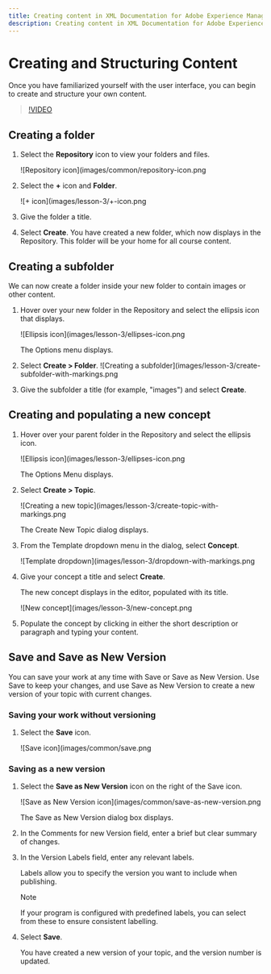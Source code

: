 ```yaml
---
title: Creating content in XML Documentation for Adobe Experience Manager
description: Creating content in XML Documentation for Adobe Experience Manager
---
```


# Creating and Structuring Content

Once you have familiarized yourself with the user interface, you can begin to create and structure your own content.

>[!VIDEO](https://video.tv.adobe.com/v/336657?quality=12&learn=on)

## Creating a folder

1. Select the **Repository** icon to view your folders and files.

   ![Repository icon](images/common/repository-icon.png

1. Select the **+** icon and **Folder**.

   ![+ icon](images/lesson-3/+-icon.png
1. Give the folder a title.
1. Select **Create**.
 You have created a new folder, which now displays in the Repository. This folder will be your home for all course content.

## Creating a subfolder

We can now create a folder inside your new folder to contain images or other content.

1. Hover over your new folder in the Repository and select the ellipsis icon that displays.

   ![Ellipsis icon](images/lesson-3/ellipses-icon.png

   The Options menu displays.
1. Select **Create \> Folder**.
   ![Creating a subfolder](images/lesson-3/create-subfolder-with-markings.png

1. Give the subfolder a title (for example, &quot;images&quot;) and select **Create**.

## Creating and populating a new concept

1. Hover over your parent folder in the Repository and select the ellipsis icon.

   ![Ellipsis icon](images/lesson-3/ellipses-icon.png

   The Options Menu displays.
1. Select **Create \> Topic**.

   ![Creating a new topic](images/lesson-3/create-topic-with-markings.png

   The Create New Topic dialog displays.

1. From the Template dropdown menu in the dialog, select **Concept**.

   ![Template dropdown](images/lesson-3/dropdown-with-markings.png

1. Give your concept a title and select **Create**.

   The new concept displays in the editor, populated with its title.

   ![New concept](images/lesson-3/new-concept.png

1. Populate the concept by clicking in either the short description or paragraph and typing your content.

## Save and Save as New Version

You can save your work at any time with Save or Save as New Version. Use Save to keep your changes, and use Save as New Version to create a new version of your topic with current changes.

### Saving your work without versioning

1. Select the **Save** icon.

   ![Save icon](images/common/save.png

### Saving as a new version

1. Select the **Save as New Version** icon on the right of the Save icon.

   ![Save as New Version icon](images/common/save-as-new-version.png

   The Save as New Version dialog box displays.

1. In the Comments for new Version field, enter a brief but clear summary of changes.  
1. In the Version Labels field, enter any relevant labels. 

   Labels allow you to specify the version you want to include when publishing.

   >[!NOTE] 
   > 
   > If your program is configured with predefined labels, you can select from these to ensure consistent labelling. 
1. Select **Save**.
   
   You have created a new version of your topic, and the version number is updated. 
